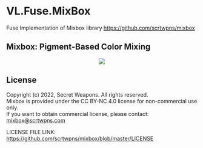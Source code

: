# VL.Fuse.MixBox
Fuse Implementation of Mixbox library
https://github.com/scrtwpns/mixbox

## Mixbox: Pigment-Based Color Mixing
<p align="center">
  <img src="https://scrtwpns.com/mixbox/teaser.jpg"/>
</p>


## License
Copyright (c) 2022, Secret Weapons. All rights reserved.<br>
Mixbox is provided under the CC BY-NC 4.0 license for non-commercial use only.<br>
If you want to obtain commercial license, please contact: mixbox@scrtwpns.com

LICENSE FILE LINK:
https://github.com/scrtwpns/mixbox/blob/master/LICENSE